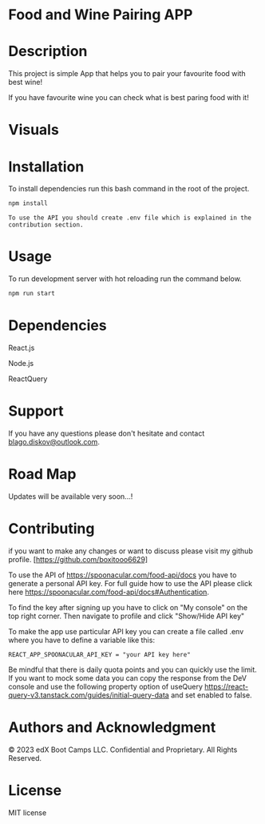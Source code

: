 # Food and Wine Pairing APP


# Description

This project is simple App that helps you to pair your favourite food with best wine! 

If you have favourite wine you can check what is best paring food with it! 

# Visuals


# Installation
To install dependencies run this bash command in the root of the project.

```bash 
npm install
```

```
To use the API you should create .env file which is explained in the contribution section.

```

# Usage 
To run development server with hot reloading run the command below.

```bash 
npm run start
```


# Dependencies

React.js

Node.js

ReactQuery



# Support

If you have any questions please don't hesitate and contact blago.diskov@outlook.com.

# Road Map

Updates will be available very soon...!

# Contributing

if you want to make any changes or want to discuss please visit my github profile. [https://github.com/boxitooo6629]

To use the API of https://spoonacular.com/food-api/docs you have to generate a personal API key. For full guide how to use the API please click here https://spoonacular.com/food-api/docs#Authentication.

To find the key after signing up you have to click on "My console" on the top right corner. Then navigate to profile and click "Show/Hide API key"

To make the app use particular API key you can create a file called .env where you have to define a variable like this: 

```
REACT_APP_SPOONACULAR_API_KEY = "your API key here"

```

Be mindful that there is daily quota points and you can quickly use the limit. If you want to mock some data you can copy the response from the DeV console and use the following property option of useQuery https://react-query-v3.tanstack.com/guides/initial-query-data and set enabled to false. 

# Authors and Acknowledgment

© 2023 edX Boot Camps LLC. Confidential and Proprietary. All Rights Reserved.

# License

MIT license